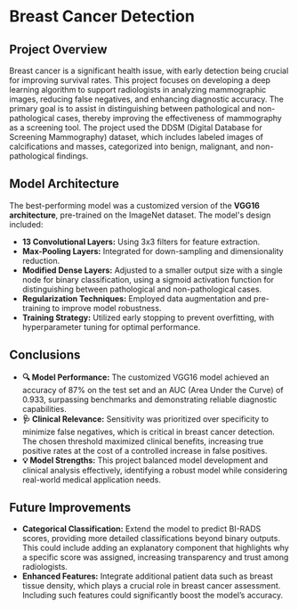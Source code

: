 # Breast Cancer Detection

## Project Overview
Breast cancer is a significant health issue, with early detection being crucial for improving survival rates. This project focuses on developing a deep learning algorithm to support radiologists in analyzing mammographic images, reducing false negatives, and enhancing diagnostic accuracy. The primary goal is to assist in distinguishing between pathological and non-pathological cases, thereby improving the effectiveness of mammography as a screening tool. The project used the DDSM (Digital Database for Screening Mammography) dataset, which includes labeled images of calcifications and masses, categorized into benign, malignant, and non-pathological findings.

## Model Architecture 
The best-performing model was a customized version of the __VGG16 architecture__, pre-trained on the ImageNet dataset. The model's design included:
- __13 Convolutional Layers:__ Using 3x3 filters for feature extraction.
- __Max-Pooling Layers:__ Integrated for down-sampling and dimensionality reduction.
- __Modified Dense Layers:__ Adjusted to a smaller output size with a single node for binary classification, using a sigmoid activation function for distinguishing between pathological and non-pathological cases.
- __Regularization Techniques:__ Employed data augmentation and pre-training to improve model robustness.
- __Training Strategy:__ Utilized early stopping to prevent overfitting, with hyperparameter tuning for optimal performance.

## Conclusions 
- __🔍 Model Performance:__ The customized VGG16 model achieved an accuracy of 87% on the test set and an AUC (Area Under the Curve) of 0.933, surpassing benchmarks and demonstrating reliable diagnostic capabilities.
- __🩺 Clinical Relevance:__ Sensitivity was prioritized over specificity to minimize false negatives, which is critical in breast cancer detection. The chosen threshold maximized clinical benefits, increasing true positive rates at the cost of a controlled increase in false positives.
- __💡 Model Strengths:__ This project balanced model development and clinical analysis effectively, identifying a robust model while considering real-world medical application needs.

## Future Improvements
- __Categorical Classification:__ Extend the model to predict BI-RADS scores, providing more detailed classifications beyond binary outputs. This could include adding an explanatory component that highlights why a specific score was assigned, increasing transparency and trust among radiologists.
- __Enhanced Features:__ Integrate additional patient data such as breast tissue density, which plays a crucial role in breast cancer assessment. Including such features could significantly boost the model’s accuracy.
